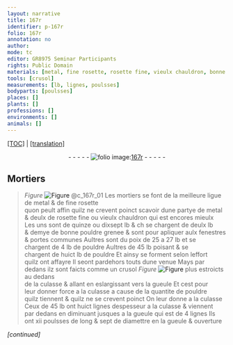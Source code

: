 ```yaml
---
layout: narrative
title: 167r
identifier: p-167r
folio: 167r
annotation: no
author:
mode: tc
editor: GR8975 Seminar Participants
rights: Public Domain
materials: [metal, fine rosette, rosette fine, vieulx chauldron, bonne pouldre grenee, pouldre]
tools: [crusol]
measurements: [lb, lignes, poulsses]
bodyparts: [poulsses]
places: []
plants: []
professions: []
environments: []
animals: []
---
```


 <p><a href="{{ site.baseurl }}/diplomatic/">[TOC]</a> | <a href="{{ site.baseurl }}/texts/p-167r_tl/" target="_blank">[translation]</a></p><div class="folio" align="center">- - - - - <a href="http://gallica.bnf.fr/ark:/12148/btv1b10500001g/f339.image" target="_blank"><img src="https://cu-mkp.github.io/2017-workshop-edition/assets/photo-icon.png" alt="folio image: " style="display:inline-block; margin-bottom:-3px;"/>167r</a> - - - - - </div>  
  

## Mortiers

 
> *Figure*
> <a href="https://drive.google.com/open?id=0B9-oNrvWdlO5QTU2dDJtWHU5Nmc" target="_blank"><img src="https://cu-mkp.github.io/GR8975-edition/assets/photo-icon.png" alt="Figure" style="display:inline-block; margin-bottom:-3px;"/></a>
@c_167r_01 
Les mortiers se font de la meilleure ligue de <span class="m">metal</span> & de <span class="m">fine rosette</span><br/> quon peult affin quilz ne crevent poinct scavoir dune partye de <span class="m">metal</span><br/> & deulx de <span class="m">rosette fine</span> ou <span class="m">vieulx chauldron</span> qui est encores mieulx<br/> Les uns sont de quinze ou dixsept <span class="ms">lb</span> & <span class="del">ch</span> se chargent de deulx <span class="ms">lb</span><br/> & demye de <span class="m">bonne pouldre grenee</span> & sont pour apliquer aulx fenestres<br/> & portes communes Aultres sont du poix de 25 a 27 <span class="ms">lb</span> et se<br/> chargent de 4 <span class="ms">lb</span> de <span class="m">pouldre</span> Aultres de 45 <span class="ms">lb</span> poisant & se<br/> chargent de huict <span class="ms">lb</span> de <span class="m">pouldre</span> Et ainsy se forment selon leffort<br/> quilz ont affayre Il s<span class="del">e</span>ont pardehors touts dune venue Mays par<br/> dedans ilz sont faicts comme un <span class="tl">crusol</span> 
> *Figure*
> <a href="https://drive.google.com/open?id=0B9-oNrvWdlO5OUZCVWpfdmlzbWc" target="_blank"><img src="https://cu-mkp.github.io/GR8975-edition/assets/photo-icon.png" alt="Figure" style="display:inline-block; margin-bottom:-3px;"/></a>
 plus estroicts au dedans<br/> de la culasse & allant en eslargissant vers la gueule Et cest pour<br/> leur donner force a la culasse a cause de la quantite de <span class="m">pouldre</span><br/> quilz tiennent & quilz ne se crevent poinct <span class="del">On leur donne a la culasse</span><br/> Ceux de 45 <span class="ms">lb</span> ont huict <span class="ms">lignes</span> despesseur a la culasse & viennent<br/> par dedans en diminuant jusques a la gueule qui est de 4 <span class="ms">lignes</span> Ils<br/> ont xii <span class="bp"><span class="ms">poulsses</span></span> de long & sept de diamettre en la gueule & ouverture
 
*[continued]*
 
 